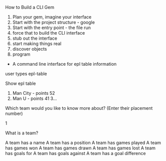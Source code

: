 How to Build a CLI Gem

1. Plan your gem, imagine your interface
2. Start with the project structure - google
3. Start with the entry point - the file run
4. force that to build the CLI interface
5. stub out the interface
6. start making things real
7. discover objects
8. program


- A command line interface for epl table information

user types epl-table

Show epl table

1. Man City - points 52
2. Man U - points 41
3...

Which team would you like to know more about? (Enter their placement number)

1

What is a team?

A team has a name
A team has a position
A team has games played
A team has games won
A team has games drawn
A team has games lost
A team has goals for
A team has goals against
A team has a goal difference
